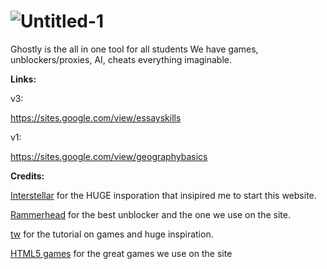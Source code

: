# ![Untitled-1](https://user-images.githubusercontent.com/129152672/231363815-fd208d10-e8dd-42a8-b7d8-e0c45c7d6745.png)
Ghostly is the all in one tool for all students
We have games, unblockers/proxies, AI, cheats everything imaginable.

**Links:**

v3:

https://sites.google.com/view/essayskills

v1:

https://sites.google.com/view/geographybasics

**Credits:**

[Interstellar](https://github.com/interstellarnetwork/interstellar) for the HUGE insporation that insipired me to start this website.

[Rammerhead](https://github.com/binary-person/rammerhead) for the best unblocker and the one we use on the site.

[tw](https://www.youtube.com/@twwastaken) for the tutorial on games and huge inspiration.

[HTML5 games](https://github.com/tw31120071857/HTML-Games-V2) for the great games we use on the site
